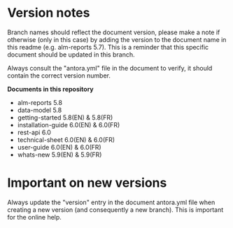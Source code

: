 # Version notes

Branch names should reflect the document version, please make a note if otherwise (only in this case) by adding the version to the document name in this readme (e.g. alm-reports 5.7). This is a reminder that this specific document should be updated in this branch.

Always consult the "antora.yml" file in the document to verify, it should contain the correct version number.

**Documents in this repository**

* alm-reports 5.8
* data-model 5.8
* getting-started 5.8(EN) & 5.8(FR) 	      
* installation-guide 6.0(EN) & 6.0(FR)
* rest-api 6.0
* technical-sheet 6.0(EN) & 6.0(FR)
* user-guide 6.0(EN) & 6.0(FR)
* whats-new 5.9(EN) & 5.9(FR)



# Important on new versions

Always update the "version" entry in the document antora.yml file when creating a new version (and consequently a new branch). This is important for the online help.